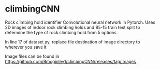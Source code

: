 # climbingCNN
Rock climbing hold identifier 
Convolutional neural network in Pytorch. Uses 2D images of indoor rock climbing holds and 85-15 train test split to determine the type of rock climbing hold from 5 options.

In line 17 of dataset.py, replace file destination of image directory to wherever you save it


Image files can be found in https://github.com/Bmcginley1/climbingCNN/releases/tag/images
